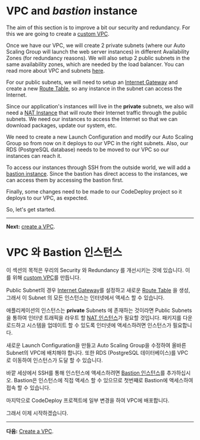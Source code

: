 # VPC and *bastion* instance

The aim of this section is to improve a bit our security and redundancy. For this we are going to create a [custom VPC](https://aws.amazon.com/documentation/vpc/).

Once we have our VPC, we will create 2 private subnets (where our Auto Scaling Group will launch the web server instances) in different Availability Zones (for redundancy reasons). We will also setup 2 public subnets in the same availability zones, which are needed by the load balancer. You can read more about VPC and subnets [here](https://docs.aws.amazon.com/AmazonVPC/latest/UserGuide/VPC_Subnets.html).

For our public subnets, we will need to setup an [Internet Gateway](http://docs.aws.amazon.com/AmazonVPC/latest/UserGuide/VPC_Internet_Gateway.html) and create a new [Route Table](http://docs.aws.amazon.com/AmazonVPC/latest/UserGuide/VPC_Route_Tables.html), so any instance in the subnet can access the Internet.

Since our application's instances will live in the **private** subnets, we also will need a [NAT Instance](http://docs.aws.amazon.com/AmazonVPC/latest/UserGuide/VPC_NAT_Instance.html) that will route their Internet traffic through the public subnets. We need our instances to access the Internet so that we can download packages, update our system, etc.

We need to create a new Launch Configuration and modify our Auto Scaling Group so from now on it deploys to our VPC in the right subnets. Also, our RDS (PostgreSQL database) needs to be moved to our VPC so our instances can reach it.

To access our instances through SSH from the outside world, we will add a [bastion instance](https://aws.amazon.com/blogs/security/how-to-record-ssh-sessions-established-through-a-bastion-host/). Since the bastion has direct access to the instances, we can access them by accessing the bastion first.

Finally, some changes need to be made to our CodeDeploy project so it deploys to our VPC, as expected.

So, let's get started.

---
**Next:** [create a VPC](/workshop/vpc-subnets-bastion/01-create-vpc.md).


# VPC 와 Bastion 인스턴스

이 섹션의 목적은 우리의 Security 와 Redundancy 를 개선시키는 것에 있습니다. 이를 위해 [custom VPC](https://aws.amazon.com/documentation/vpc/)를 만듭니다.

Public Subnet의 경우 [Internet Gateway](http://docs.aws.amazon.com/AmazonVPC/latest/UserGuide/VPC_Internet_Gateway.html)를 설정하고 새로운 [Route Table](http://docs.aws.amazon.com/AmazonVPC/latest/UserGuide/VPC_Route_Tables.html) 을 생성, 그래서 이 Subnet 의 모든 인스턴스는 인터넷에서 액세스 할 수 있습니다.

애플리케이션의 인스턴스는 **private** Subnets 에 존재하는 것이라면 Public Subnets 을 통하여 인터넷 트래픽을 라우트 할 [NAT 인스턴스](http://docs.aws.amazon.com/AmazonVPC/latest/UserGuide/VPC_NAT_Instance.html)가 필요할 것입니다. 패키지를 다운로드하고 시스템을 업데이트 할 수 있도록 인터넷에 액세스하려면 인스턴스가 필요합니다.

새로운 Launch Configuration을 만들고 Auto Scaling Group을 수정하여 올바른 Subnet의 VPC에 배치해야 합니다. 또한 RDS (PostgreSQL 데이터베이스)를 VPC 로 이동하여   인스턴스가 도달 할 수 있습니다.

바깥 세상에서 SSH를 통해 인스턴스에 액세스하려면 [Bastion 인스턴스](https://aws.amazon.com/blogs/security/how-to-record-ssh-sessions-established-through-a-bastion-host/)를 추가하십시오.  Bastion은 인스턴스에 직접 액세스 할 수 있으므로 첫번쨰로 Bastion에 액세스하여 접속 할 수 있습니다.

마지막으로 CodeDeploy 프로젝트에 일부 변경을 하여 VPC에 배포합니다.

그래서 이제 시작하겠습니다.

---
**다음:** [Create a VPC](/workshop/vpc-subnets-bastion/01-create-vpc.md).
